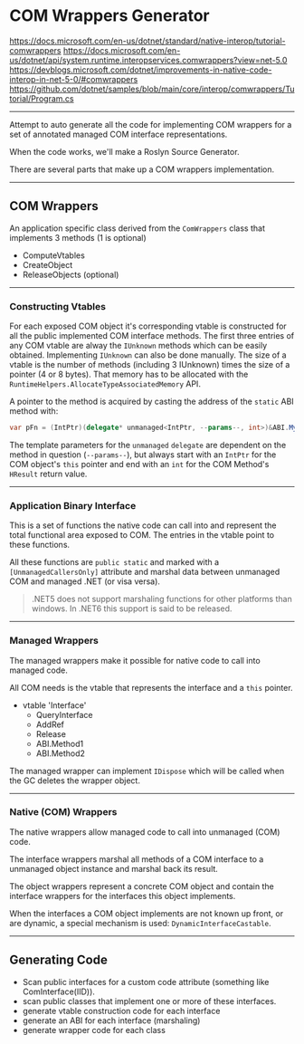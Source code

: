 ﻿# COM Wrappers Generator

https://docs.microsoft.com/en-us/dotnet/standard/native-interop/tutorial-comwrappers
https://docs.microsoft.com/en-us/dotnet/api/system.runtime.interopservices.comwrappers?view=net-5.0
https://devblogs.microsoft.com/dotnet/improvements-in-native-code-interop-in-net-5-0/#comwrappers
https://github.com/dotnet/samples/blob/main/core/interop/comwrappers/Tutorial/Program.cs

---

Attempt to auto generate all the code for implementing COM wrappers for a set of annotated managed COM interface representations.

When the code works, we'll make a Roslyn Source Generator.

There are several parts that make up a COM wrappers implementation.

---

## COM Wrappers

An application specific class derived from the `ComWrappers` class that implements 3 methods (1 is optional)

- ComputeVtables
- CreateObject
- ReleaseObjects (optional)

---

### Constructing Vtables

For each exposed COM object it's corresponding vtable is constructed for all the public implemented COM interface methods.
The first three entries of any COM vtable are alway the `IUnknown` methods which can be easily obtained.
Implementing `IUnknown` can also be done manually.
The size of a vtable is the number of methods (including 3 IUnknown) times the size of a pointer (4 or 8 bytes).
That memory has to be allocated with the `RuntimeHelpers.AllocateTypeAssociatedMemory` API.

A pointer to the method is acquired by casting the address of the `static` ABI method with:

```csharp
var pFn = (IntPtr)(delegate* unmanaged<IntPtr, --params--, int>)&ABI.MyMethod;
```

The template parameters for the `unmanaged` `delegate` are dependent on the method in question (`--params--`),
but always start with an `IntPtr` for the COM object's `this` pointer and end with an `int` for the COM
Method's `HResult` return value.

---

### Application Binary Interface

This is a set of functions the native code can call into and represent the total functional area exposed to COM.
The entries in the vtable point to these functions.

All these functions are `public static` and marked with a `[UnmanagedCallersOnly]` attribute and
marshal data between unmanaged COM and managed .NET (or visa versa).

> .NET5 does not support marshaling functions for other platforms than windows. 
In .NET6 this support is said to be released.

---

### Managed Wrappers

The managed wrappers make it possible for native code to call into managed code.

All COM needs is the vtable that represents the interface and a `this` pointer.

- vtable 'Interface'
    - QueryInterface
    - AddRef
    - Release
    - ABI.Method1
    - ABI.Method2

The managed wrapper can implement `IDispose` which will be called when the GC deletes the wrapper object.

---

### Native (COM) Wrappers

The native wrappers allow managed code to call into unmanaged (COM) code.

The interface wrappers marshal all methods of a COM interface to a unmanaged object instance and
marshal back its result.

The object wrappers represent a concrete COM object and contain the interface wrappers for
the interfaces this object implements.

When the interfaces a COM object implements are not known up front, or are dynamic,
a special mechanism is used: `DynamicInterfaceCastable`.

---

## Generating Code

- Scan public interfaces for a custom code attribute (something like ComInterface(IID)).
- scan public classes that implement one or more of these interfaces.
- generate vtable construction code for each interface
- generate an ABI for each interface (marshaling)
- generate wrapper code for each class
